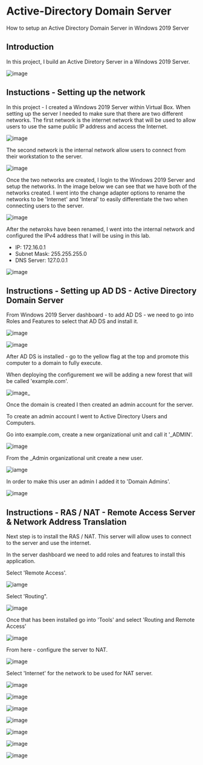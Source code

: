 # Active-Directory Domain Server
How to setup an Active Directory Domain Server in Windows 2019 Server

## Introduction

In this project, I build an Active Diretory Server in a Windows 2019 Server.

![image](https://github.com/seanmarqueling/Active-Directory/blob/main/0.%20Direction.png?raw=true)

## Instuctions - Setting up the network

In this project - I created a Windows 2019 Server within Virtual Box. When setting up the server I needed to make sure that there are two different networks.
The first network is the internet network that will be used to allow users to use the same public IP address and access the Internet.

![image](https://github.com/seanmarqueling/Active-Directory/blob/main/1.%20NAT.png?raw=true)

The second network is the internal network allow users to connect from their workstation to the server.

![image](https://github.com/seanmarqueling/Active-Directory/blob/main/2.%20Internet.png?raw=true)

Once the two networks are created, I login to the Windows 2019 Server and setup the networks. In the image below we can see that we have both of the networks created. I went into the
change adapter options to rename the networks to be 'Internet' and 'Interal' to easily differentiate the two when connecting users to the server. 

![image](https://github.com/seanmarqueling/Active-Directory/blob/main/1.%20Network.png?raw=true)

After the netwroks have been renamed, I went into the internal network and configured the IPv4 address that I will be using in this lab. 

- IP: 172.16.0.1
- Subnet Mask: 255.255.255.0
- DNS Server: 127.0.0.1

![image](https://github.com/seanmarqueling/Active-Directory/blob/main/33.png?raw=true)

## Instructions - Setting up AD DS - Active Directory Domain Server

From Windows 2019 Server dashboard - to add AD DS - we need to go into Roles and Features to select that AD DS and install it.

![image](https://github.com/seanmarqueling/Active-Directory/blob/main/4.%20AD%20DS%20roles.png?raw=true)

![image](https://github.com/seanmarqueling/Active-Directory/blob/main/5.%20select.png?raw=true)

After AD DS is installed - go to the yellow flag at the top and promote this computer to a domain to fully execute.

When deploying the configurement we will be adding a new forest that will be called 'example.com'.

![image](https://github.com/seanmarqueling/Active-Directory/blob/main/6.%20Deployment.png?raw=true)_

Once the domain is created I then created an admin account for the server.

To create an admin account I went to Active Directory Users and Computers.

Go into example.com, create a new organizational unit and call it '_ADMIN'.

![image](https://github.com/seanmarqueling/Active-Directory/blob/main/7.%20admin.png?raw=true)

From the _Admin organizational unit create a new user.

![iamge](https://github.com/seanmarqueling/Active-Directory/blob/main/8.%20user.png?raw=true)

In order to make this user an admin I added it to 'Domain Admins'.

![image](https://github.com/seanmarqueling/Active-Directory/blob/main/9%20domain%20admins.png?raw=true)

## Instructions - RAS / NAT - Remote Access Server & Network Address Translation

Next step is to install the RAS / NAT. This server will allow uses to connect to the server and use the internet.

In the server dashboard we need to add roles and features to install this application.

Select 'Remote Access'.

![iamge](https://github.com/seanmarqueling/Active-Directory/blob/main/10.%20ras%20nat.png?raw=true)

Select 'Routing".

![image](https://github.com/seanmarqueling/Active-Directory/blob/main/11.%20ras%20nat%202.png?raw=true)

Once that has been installed go into 'Tools' and select 'Routing and Remote Access'

![image](https://github.com/seanmarqueling/Active-Directory/blob/main/12.%20ras%20nat%203.png?raw=true)

From here - configure the server to NAT.

![image](https://github.com/seanmarqueling/Active-Directory/blob/main/NAT.png?raw=true)

Select 'Internet' for the network to be used for NAT server.

![image](https://github.com/seanmarqueling/Active-Directory/blob/main/13.%20ras%20nat%204.png?raw=true)

![image](https://github.com/seanmarqueling/Active-Directory/blob/main/DHCP%201.png?raw=true)

![image](https://github.com/seanmarqueling/Active-Directory/blob/main/DHCP%202.png?raw=true)

![image](https://github.com/seanmarqueling/Active-Directory/blob/main/DHCP%203.png?raw=true)

![image](https://github.com/seanmarqueling/Active-Directory/blob/main/DHCP%204.png?raw=true)

![image](https://github.com/seanmarqueling/Active-Directory/blob/main/DHCP%205.png?raw=true)

![image](https://github.com/seanmarqueling/Active-Directory/blob/main/DHCP%206.png?raw=true)
